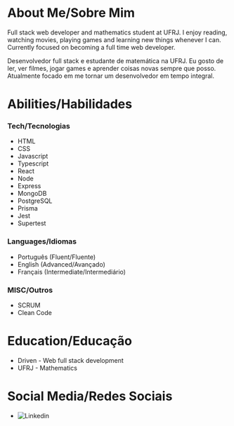 # About Me/Sobre Mim
  Full stack web developer and mathematics student at UFRJ. I enjoy reading, watching movies, playing games and learning new things whenever I can. Currently focused on becoming a full time web developer.
  
  Desenvolvedor full stack e estudante de matemática na UFRJ. Eu gosto de ler, ver filmes, jogar games e aprender coisas novas sempre que posso. Atualmente focado em me tornar um desenvolvedor em tempo integral.

# Abilities/Habilidades
  ### Tech/Tecnologias
  - HTML
  - CSS
  - Javascript
  - Typescript
  - React
  - Node
  - Express
  - MongoDB
  - PostgreSQL
  - Prisma
  - Jest
  - Supertest
  ### Languages/Idiomas
  - Português (Fluent/Fluente)
  - English (Advanced/Avançado)
  - Français (Intermediate/Intermediário)
  ### MISC/Outros
  - SCRUM
  - Clean Code

# Education/Educação
 - Driven - Web full stack development 
 - UFRJ - Mathematics

# Social Media/Redes Sociais
 - ![Linkedin](https://www.linkedin.com/in/matheus-freitas-ds/)

<!--
**matheus-freitas-ds/matheus-freitas-ds** is a ✨ _special_ ✨ repository because its `README.md` (this file) appears on your GitHub profile.

Here are some ideas to get you started:

- 🔭 I’m currently working on ...
- 🌱 I’m currently learning ...
- 👯 I’m looking to collaborate on ...
- 🤔 I’m looking for help with ...
- 💬 Ask me about ...
- 📫 How to reach me: ...
- 😄 Pronouns: ...
- ⚡ Fun fact: ...
-->
